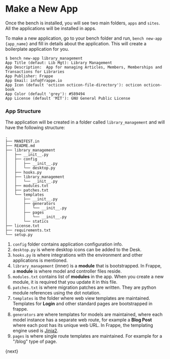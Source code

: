 <!-- add-breadcrumbs -->
# Make a New App

Once the bench is installed, you will see two main folders, `apps` and `sites`. All the applications will be installed in apps.

To make a new application, go to your bench folder and run, `bench new-app {app_name}` and fill in details about the application. This will create a boilerplate application for you.

	$ bench new-app library_management
	App Title (defaut: Lib Mgt): Library Management
	App Description:  App for managing Articles, Members, Memberships and Transactions for Libraries
	App Publisher: Frappe
	App Email: info@frappe.io
	App Icon (default 'octicon octicon-file-directory'): octicon octicon-book
	App Color (default 'grey'): #589494
	App License (default 'MIT'): GNU General Public License

### App Structure

The application will be created in a folder called `library_management` and will have the following structure:

	.
	├── MANIFEST.in
	├── README.md
	├── library_management
	│   ├── __init__.py
	│   ├── config
	│   │   ├── __init__.py
	│   │   └── desktop.py
	│   ├── hooks.py
	│   ├── library_management
	│   │   └── __init__.py
	│   ├── modules.txt
	│   ├── patches.txt
	│   └── templates
	│       ├── __init__.py
	│       ├── generators
	│       │   └── __init__.py
	│       ├── pages
	│       │   └── __init__.py
	│       └── statics
	├── license.txt
	├── requirements.txt
	└── setup.py

1. `config` folder contains application configuration info.
1. `desktop.py` is where desktop icons can be added to the Desk.
1. `hooks.py` is where integrations with the environment and other applications is mentioned.
1. `library_management` (inner) is a **module** that is bootstrapped. In Frappe, a **module** is where model and controller files reside.
1. `modules.txt` contains list of **modules** in the app. When you create a new module, it is required that you update it in this file.
1. `patches.txt` is where migration patches are written. They are python module references using the dot notation.
1. `templates` is the folder where web view templates are maintained. Templates for **Login** and other standard pages are bootstrapped in frappe.
1. `generators` are where templates for models are maintained, where each model instance has a separate web route, for example a **Blog Post** where each post has its unique web URL. In Frappe, the templating engine used is [Jinja2](https://jinja.palletsprojects.com/).
1. `pages` is where single route templates are maintained. For example for a "/blog" type of page.

{next}
